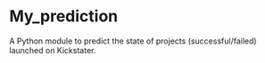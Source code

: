 # My_prediction
A Python module to predict the state of projects (successful/failed) launched on Kickstater.
